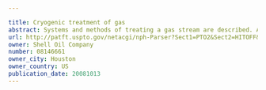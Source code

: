 ```yaml
---

title: Cryogenic treatment of gas
abstract: Systems and methods of treating a gas stream are described. A method of treating a gas stream includes cryogenically separating a first gas stream to form a second gas stream and a third stream. The third stream is cryogenically contacted with a carbon dioxide stream to form a fourth and fifth stream. A majority of the second gas stream includes methane and/or molecular hydrogen. A majority of the third stream includes one or more carbon oxides, hydrocarbons having a carbon number of at least 2, one or more sulfur compounds, or mixtures thereof. A majority of the fourth stream includes one or more of the carbon oxides and hydrocarbons having a carbon number of at least 2. A majority of the fifth stream includes hydrocarbons having a carbon number of at least 3 and one or more of the sulfur compounds.
url: http://patft.uspto.gov/netacgi/nph-Parser?Sect1=PTO2&Sect2=HITOFF&p=1&u=%2Fnetahtml%2FPTO%2Fsearch-adv.htm&r=1&f=G&l=50&d=PALL&S1=08146661&OS=08146661&RS=08146661
owner: Shell Oil Company
number: 08146661
owner_city: Houston
owner_country: US
publication_date: 20081013
---
```


